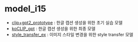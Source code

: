 # model_i15
- [clip+gpt2_prototype]() : 한글 캡션 생성을 위한 초기 실습 모델
- [koCLIP_gpt]() : 한글 캡션 생성을 위한 최종 모델
- [style_transfer_ex]() : 이미지 스타일 변경을 위한 style transfer 모델
